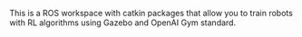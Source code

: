 This is a ROS workspace with catkin packages that allow you to train robots with RL algorithms using Gazebo and OpenAI Gym standard.
